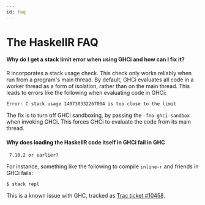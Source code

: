 ```yaml
---
id: faq
---
```


# The HaskellR FAQ

#### Why do I get a stack limit error when using GHCi and how can I fix it?

R incorporates a stack usage check. This check only works reliably
when run from a program's main thread. By default, GHCi evaluates all
code in a worker thread as a form of isolation, rather than on the
main thread. This leads to errors like the following when evaluating
code in GHCi:

```
Error: C stack usage 140730332267004 is too close to the limit
```

The fix is to turn off GHCi sandboxing, by passing the
`-fno-ghci-sandbox` when invoking GHCi. This forces GHCi to evaluate
the code from its main thread.

#### Why does loading the HaskellR code itself in GHCi fail in GHC
     7.10.2 or earlier?

For instance, something like the following to compile `inline-r` and
friends in GHCi fails:

```
$ stack repl
```

This is a known issue with GHC, tracked as
[Trac ticket #10458][trac-10458].

[trac-10458]: https://ghc.haskell.org/trac/ghc/ticket/10458
